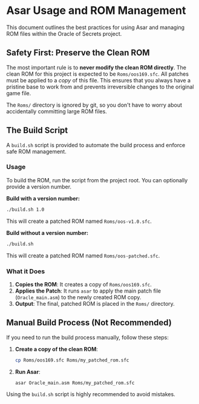 # Asar Usage and ROM Management

This document outlines the best practices for using Asar and managing ROM files within the Oracle of Secrets project.

## Safety First: Preserve the Clean ROM

The most important rule is to **never modify the clean ROM directly**. The clean ROM for this project is expected to be `Roms/oos169.sfc`. All patches must be applied to a *copy* of this file. This ensures that you always have a pristine base to work from and prevents irreversible changes to the original game file.

The `Roms/` directory is ignored by git, so you don't have to worry about accidentally committing large ROM files.

## The Build Script

A `build.sh` script is provided to automate the build process and enforce safe ROM management.

### Usage

To build the ROM, run the script from the project root. You can optionally provide a version number.

**Build with a version number:**
```sh
./build.sh 1.0
```
This will create a patched ROM named `Roms/oos-v1.0.sfc`.

**Build without a version number:**
```sh
./build.sh
```
This will create a patched ROM named `Roms/oos-patched.sfc`.

### What it Does

1.  **Copies the ROM**: It creates a copy of `Roms/oos169.sfc`.
2.  **Applies the Patch**: It runs `asar` to apply the main patch file (`Oracle_main.asm`) to the newly created ROM copy.
3.  **Output**: The final, patched ROM is placed in the `Roms/` directory.

## Manual Build Process (Not Recommended)

If you need to run the build process manually, follow these steps:

1.  **Create a copy of the clean ROM**:
    ```sh
    cp Roms/oos169.sfc Roms/my_patched_rom.sfc
    ```

2.  **Run Asar**:
    ```sh
    asar Oracle_main.asm Roms/my_patched_rom.sfc
    ```

Using the `build.sh` script is highly recommended to avoid mistakes.

